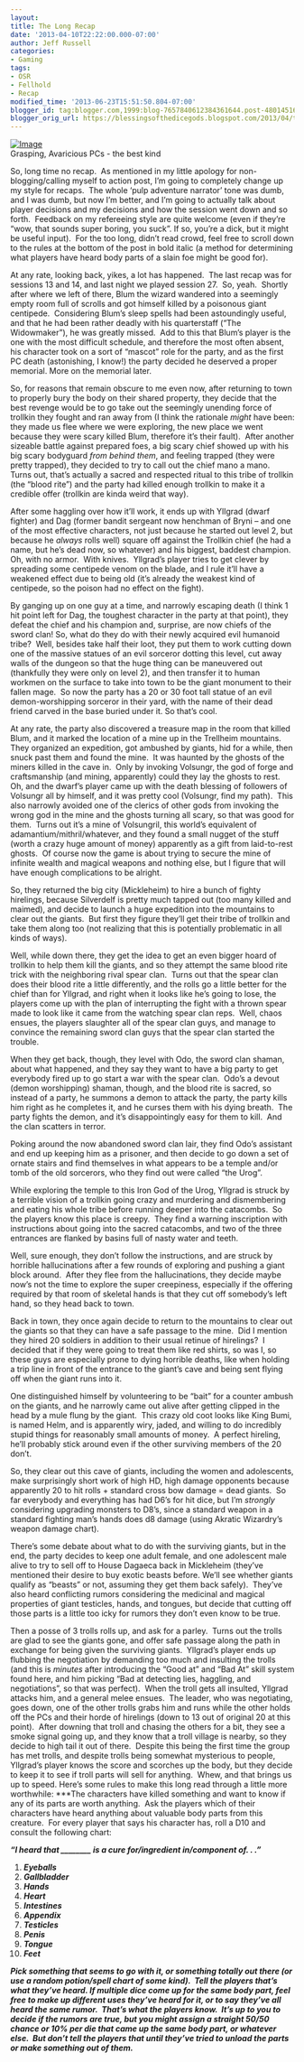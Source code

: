 ```yaml
---
layout:  
title: The Long Recap
date: '2013-04-10T22:22:00.000-07:00'
author: Jeff Russell
categories:
- Gaming
tags:
- OSR
- Fellhold
- Recap
modified_time: '2013-06-23T15:51:50.804-07:00'
blogger_id: tag:blogger.com,1999:blog-7657840612384361644.post-4801451611863784177
blogger_orig_url: https://blessingsofthedicegods.blogspot.com/2013/04/the-long-recap.html
---
```


[![Image](http://dicegods.files.wordpress.com/2013/04/3777964035_fe27b572d4.jpg?w=366)](http://dicegods.files.wordpress.com/2013/04/3777964035_fe27b572d4.jpg)  
Grasping, Avaricious PCs - the best kind  

So, long time no recap.  As mentioned in my little apology for non-blogging/calling myself to action post, I’m going to completely change up my style for recaps.  The whole ‘pulp adventure narrator’ tone was dumb, and I was dumb, but now I’m better, and I’m going to actually talk about player decisions and my decisions and how the session went down and so forth.  Feedback on my refereeing style are quite welcome (even if they’re “wow, that sounds super boring, you suck”. If so, you’re a dick, but it might be useful input).   For the too long, didn’t read crowd, feel free to scroll down to the rules at the bottom of the post in bold italic (a method for determining what players have heard body parts of a slain foe might be good for).  

At any rate, looking back, yikes, a lot has happened.  The last recap was for sessions 13 and 14, and last night we played session 27.  So, yeah.  Shortly after where we left of there, Blum the wizard wandered into a seemingly empty room full of scrolls and got himself killed by a poisonous giant centipede.  Considering Blum’s sleep spells had been astoundingly useful, and that he had been rather deadly with his quarterstaff (“The Widowmaker”), he was greatly missed.  Add to this that Blum’s player is the one with the most difficult schedule, and therefore the most often absent, his character took on a sort of “mascot” role for the party, and as the first PC death (astonishing, I know!) the party decided he deserved a proper memorial. More on the memorial later.  

So, for reasons that remain obscure to me even now, after returning to town to properly bury the body on their shared property, they decide that the best revenge would be to go take out the seemingly unending force of trollkin they fought and ran away from (I think the rationale *might* have been: they made us flee where we were exploring, the new place we went because they were scary killed Blum, therefore it’s their fault).  After another sizeable battle against prepared foes, a big scary chief showed up with his big scary bodyguard *from behind them*, and feeling trapped (they were pretty trapped), they decided to try to call out the chief mano a mano.  Turns out, that’s actually a sacred and respected ritual to this tribe of trollkin (the “blood rite”) and the party had killed enough trollkin to make it a credible offer (trollkin are kinda weird that way).  

After some haggling over how it’ll work, it ends up with Yllgrad (dwarf fighter) and Dag (former bandit sergeant now henchman of Bryni – and one of the most effective characters, not just because he started out level 2, but because he *always* rolls well) square off against the Trollkin chief (he had a name, but he’s dead now, so whatever) and his biggest, baddest champion.  Oh, with no armor.  With knives.  Yllgrad’s player tries to get clever by spreading some centipede venom on the blade, and I rule it’ll have a weakened effect due to being old (it’s already the weakest kind of centipede, so the poison had no effect on the fight).  

By ganging up on one guy at a time, and narrowly escaping death (I think 1 hit point left for Dag, the toughest character in the party at that point), they defeat the chief and his champion and, surprise, are now chiefs of the sword clan! So, what do they do with their newly acquired evil humanoid tribe?  Well, besides take half their loot, they put them to work cutting down one of the massive statues of an evil sorceror dotting this level, cut away walls of the dungeon so that the huge thing can be maneuvered out (thankfully they were only on level 2), and then transfer it to human workmen on the surface to take into town to be the giant monument to their fallen mage.  So now the party has a 20 or 30 foot tall statue of an evil demon-worshipping sorceror in their yard, with the name of their dead friend carved in the base buried under it. So that’s cool.  

At any rate, the party also discovered a treasure map in the room that killed Blum, and it marked the location of a mine up in the Trellheim mountains.  They organized an expedition, got ambushed by giants, hid for a while, then snuck past them and found the mine.  It was haunted by the ghosts of the miners killed in the cave in.  Only by invoking Volsungr, the god of forge and craftsmanship (and mining, apparently) could they lay the ghosts to rest.  Oh, and the dwarf’s player came up with the death blessing of followers of Volsungr all by himself, and it was pretty cool (Volsungr, find my path).  This also narrowly avoided one of the clerics of other gods from invoking the wrong god in the mine and the ghosts turning all scary, so that was good for them.  Turns out it’s a mine of Volsungril, this world’s equivalent of adamantium/mithril/whatever, and they found a small nugget of the stuff (worth a crazy huge amount of money) apparently as a gift from laid-to-rest ghosts.  Of course now the game is about trying to secure the mine of infinite wealth and magical weapons and nothing else, but I figure that will have enough complications to be alright.  

So, they returned the big city (Mickleheim) to hire a bunch of fighty hirelings, because Silverdelf is pretty much tapped out (too many killed and maimed), and decide to launch a huge expedition into the mountains to clear out the giants.  But first they figure they’ll get their tribe of trollkin and take them along too (not realizing that this is potentially problematic in all kinds of ways).  

Well, while down there, they get the idea to get an even bigger hoard of trollkin to help them kill the giants, and so they attempt the same blood rite trick with the neighboring rival spear clan.  Turns out that the spear clan does their blood rite a little differently, and the rolls go a little better for the chief than for Yllgrad, and right when it looks like he’s going to lose, the players come up with the plan of interrupting the fight with a thrown spear made to look like it came from the watching spear clan reps.  Well, chaos ensues, the players slaughter all of the spear clan guys, and manage to convince the remaining sword clan guys that the spear clan started the trouble.  

When they get back, though, they level with Odo, the sword clan shaman, about what happened, and they say they want to have a big party to get everybody fired up to go start a war with the spear clan.  Odo’s a devout (demon worshipping) shaman, though, and the blood rite is sacred, so instead of a party, he summons a demon to attack the party, the party kills him right as he completes it, and he curses them with his dying breath.  The party fights the demon, and it’s disappointingly easy for them to kill.  And the clan scatters in terror.  

Poking around the now abandoned sword clan lair, they find Odo’s assistant and end up keeping him as a prisoner, and then decide to go down a set of ornate stairs and find themselves in what appears to be a temple and/or tomb of the old sorcerors, who they find out were called “the Urog”.  

While exploring the temple to this Iron God of the Urog, Yllgrad is struck by a terrible vision of a trollkin going crazy and murdering and dismembering and eating his whole tribe before running deeper into the catacombs.  So the players know this place is creepy.  They find a warning inscription with instructions about going into the sacred catacombs, and two of the three entrances are flanked by basins full of nasty water and teeth.  

Well, sure enough, they don’t follow the instructions, and are struck by horrible hallucinations after a few rounds of exploring and pushing a giant block around.  After they flee from the hallucinations, they decide maybe now’s not the time to explore the super creepiness, especially if the offering required by that room of skeletal hands is that they cut off somebody’s left hand, so they head back to town.  

Back in town, they once again decide to return to the mountains to clear out the giants so that they can have a safe passage to the mine.  Did I mention they hired 20 soldiers in addition to their usual retinue of hirelings?  I decided that if they were going to treat them like red shirts, so was I, so these guys are especially prone to dying horrible deaths, like when holding a trip line in front of the entrance to the giant’s cave and being sent flying off when the giant runs into it.  

One distinguished himself by volunteering to be “bait” for a counter ambush on the giants, and he narrowly came out alive after getting clipped in the head by a mule flung by the giant.  This crazy old coot looks like King Bumi, is named Helm, and is apparently wiry, jaded, and willing to do incredibly stupid things for reasonably small amounts of money.  A perfect hireling, he’ll probably stick around even if the other surviving members of the 20 don’t.  

So, they clear out this cave of giants, including the women and adolescents, make surprisingly short work of high HD, high damage opponents because apparently 20 to hit rolls + standard cross bow damage = dead giants.  So far everybody and everything has had D6’s for hit dice, but I’m *strongly* considering upgrading monsters to D8’s, since a standard weapon in a standard fighting man’s hands does d8 damage (using Akratic Wizardry’s weapon damage chart).  

There’s some debate about what to do with the surviving giants, but in the end, the party decides to keep one adult female, and one adolescent male alive to try to sell off to House Dagaeca back in Mickleheim (they’ve mentioned their desire to buy exotic beasts before. We’ll see whether giants qualify as “beasts” or not, assuming they get them back safely).  They’ve also heard conflicting rumors considering the medicinal and magical properties of giant testicles, hands, and tongues, but decide that cutting off those parts is a little too icky for rumors they don’t even know to be true.  

Then a posse of 3 trolls rolls up, and ask for a parley.  Turns out the trolls are glad to see the giants gone, and offer safe passage along the path in exchange for being given the surviving giants.  Yllgrad’s player ends up flubbing the negotiation by demanding too much and insulting the trolls (and this is *minutes* after introducing the “Good at” and “Bad At” skill system found here, and him picking “Bad at detecting lies, haggling, and negotiations”, so that was perfect).  When the troll gets all insulted, Yllgrad attacks him, and a general melee ensues.  The leader, who was negotiating, goes down, one of the other trolls grabs him and runs while the other holds off the PCs and their horde of hirelings (down to 13 out of original 20 at this point).  After downing that troll and chasing the others for a bit, they see a smoke signal going up, and they know that a troll village is nearby, so they decide to high tail it out of there.  Despite this being the first time the group has met trolls, and despite trolls being somewhat mysterious to people, Yllgrad’s player knows the score and scorches up the body, but they decide to keep it to see if troll parts will sell for anything.   Whew, and that brings us up to speed. Here’s some rules to make this long read through a little more worthwhile:  ***The characters have killed something and want to know if any of its parts are worth anything.  Ask the players which of their characters have heard anything about valuable body parts from this creature.  For every player that says his character has, roll a D10 and consult the following chart:

***“I heard that ________ is a cure for/ingredient in/component of. . .”***  

1. ***Eyeballs*** 
2. ***Gallbladder*** 
3. ***Hands*** 
4. ***Heart*** 
5. ***Intestines*** 
6. ***Appendix*** 
7. ***Testicles*** 
8. ***Penis*** 
9. ***Tongue*** 
10. ***Feet***

***Pick something that seems to go with it, or something totally out there (or use a random potion/spell chart of some kind).  Tell the players that’s what they’ve heard. If multiple dice come up for the same body part, feel free to make up different uses they’ve heard for it, or to say they’ve all heard the same rumor.  That’s what the players know.  It’s up to you to decide if the rumors are true, but you might assign a straight 50/50 chance or 10% per die that came up the same body part, or whatever else.  But don’t tell the players that until they’ve tried to unload the parts or make something out of them.***
